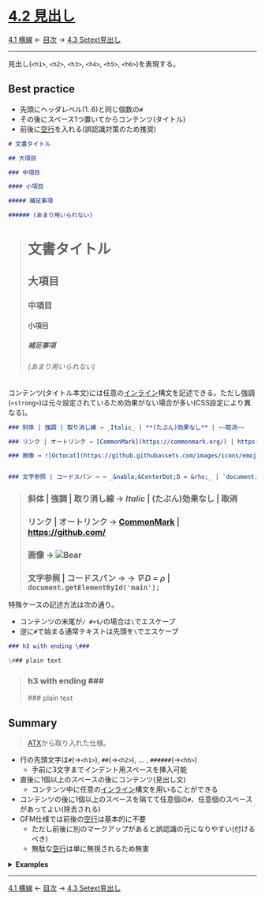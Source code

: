 # [4.2 見出し](https://higuma.github.io/github-markdown-guide/#atx-headings)

[4.1 横線](thematic-breaks.md)
← [目次](index.md) →
[4.3 Setext見出し](setext-headings.md)

------------------------------------------------------------------------

見出し(`<h1>`, `<h2>`, `<h3>`, `<h4>`, `<h5>`, `<h6>`)を表現する。

## Best practice

* 先頭にヘッダレベル(1..6)と同じ個数の`#`
* その後にスペース1つ置いてからコンテンツ(タイトル)
* 前後に[空行]を入れる(誤認識対策のため推奨)

```markdown
# 文書タイトル

## 大項目

### 中項目

#### 小項目

##### 補足事項

###### (あまり用いられない)
```

> # 文書タイトル
> 
> ## 大項目
> 
> ### 中項目
> 
> #### 小項目
> 
> ##### 補足事項
> 
> ###### (あまり用いられない)

コンテンツ(タイトル本文)には任意の[インライン]構文を記述できる。ただし強調(`<strong>`)は元々設定されているため効果がない場合が多い(CSS設定により異なる)。

```markdown
### 斜体 | 強調 | 取り消し線 → _Italic_ | **(たぶん)効果なし** | ~~取消~~

### リンク | オートリンク → [CommonMark](https://commonmark.org/) | https://github.com/

### 画像 → ![Octocat](https://github.githubassets.com/images/icons/emoji/octocat.png)


### 文字参照 | コードスパン → → _&nabla;&CenterDot;D = &rho;_ | `document.getElementById('main');`
```

> ### 斜体 | 強調 | 取り消し線 → _Italic_ | **(たぶん)効果なし** | ~~取消~~
> 
> ### リンク | オートリンク → [CommonMark](https://commonmark.org/) | https://github.com/
> 
> ### 画像 → ![Bear](https://github.githubassets.com/images/icons/emoji/octocat.png?v8)
> 
> ### 文字参照 | コードスパン → → _&nabla;&CenterDot;D = &rho;_ | `document.getElementById('main');`

特殊ケースの記述方法は次の通り。

* コンテンツの末尾が`/ #+$/`の場合は`\`でエスケープ
* 逆に`#`で始まる通常テキストは先頭を`\`でエスケープ

```markdown
### h3 with ending \###

\### plain text
```

> ### h3 with ending \###
> 
> \### plain text

## Summary

> [ATX]から取り入れた仕様。

* 行の先頭文字は`#`(→`<h1>`), `##`(→`<h2>`), ... , `######`(→`<h6>`)
    * 手前に3文字までインデント用スペースを挿入可能
* 直後に1個以上のスペースの後にコンテンツ(見出し文)
    * コンテンツ中に任意の[インライン]構文を用いることができる
* コンテンツの後に1個以上のスペースを隔てて任意個の`#`、任意個のスペースがあってよい(除去される)
* GFM仕様では前後の[空行]は基本的に不要
    * ただし前後に別のマークアップがあると誤認識の元になりやすい(付けるべき)
    * 無駄な[空行]は単に無視されるため無害

</details>

<details>
<summary><strong>Examples</strong></summary>

GFM仕様では前後の[空行]は不要。

```markdown
# h1
## h2
### h3
#### h4
##### h5
###### h6
```

> # h1
> ## h2
> ### h3
> #### h4
> ##### h5
> ###### h6

> ただし優先度がより高いマークアップが前後にないことが条件。

HTMLの[見出し]要素は``<h6>``までのため、7つ以上はテキストとして扱われる。

```markdown
####### foo
```

> ####### foo

`#`, `##`, `###`, ...とコンテンツの間にはスペースが必要(ないとテキストとして扱われる)。なお2つ以上スペースを挿入しても縮約されて同じ出力になる。

```markdown
### h3
###     h3
###text
```

> ### h3
> ###     h3
> ###text

> 昔はスペースなしの文法(例: `##Title`)を使える実装もあったと推測される(→ [Stack Overflow文例](https://stackoverflow.com/questions/27981247/github-markdown-same-page-link))。今はスペースが必須なので注意。

ATX headingの形式に一致する行を通常テキスト([パラグラフ])として扱う場合は`\`でエスケープする。

```markdown
\## escaped text

#\# another escaped text
```

> \## escaped text
> 
> #\# another escaped text

コンテンツには任意の[インライン]を挿入できる。

```markdown
# foo *bar* \*baz\*
## Example Domain - <https://www.example.com/>
```

> # foo *bar* \*baz\*
> ## Example Domain - <https://www.example.com/>

先頭に3つまでスペースを挿入できる。4つ以上は[インデント方式コードブロック]と認識される。

```markdown
#### h4
 ### h3
  ## h2
   # h1
    # Indented code block
```

> #### h4
>  ### h3
>   ## h2
>    # h1
>     # Indented code block

行末に1個以上の空白文字、1個以上の`#`、任意個の空白文字の順([正規表現]では``/\s+#+\s*$/``)があってよい(処理時に除去)。またスペースを挟まずに`#`で終了している場合はテキストとしてそのまま出力する。

```markdown
### h3 ###
### h3   ###   
### h3 ### ###
### h3###
```

> ### h3 ###
> ### h3   ###   
> ### h3 ### ###
> ### h3###

逆に末尾の`#`を文字として表示する場合は`\`でエスケープする。

```markdown
# h1 \#
## h2 #\##
### h3 \###
```

> # h1 \#
> ## h2 #\##
> ### h3 \###

その他のポイントは次の通り(例文略)。

* 前後に[空行]は不要、ただし他の処理系も考慮すると付けた方が安全(見やすさの効果もある)
* コンテンツは空でもよい

> CommonMark/GFM仕様では前後の[空行]は不要だが、他のMarkdown方言で必要なものもある。また先頭にインデント(空白3文字まで)がある場合、その手前の構文が[リストアイテム]だとそのインデントと認識される。リストの内部に見出しを使うことは通常ないので紛らわしいことはしない方が確実。

</details>

------------------------------------------------------------------------

[4.1 横線](thematic-breaks.md)
← [目次](index.md) →
[4.3 Setext見出し](setext-headings.md)

[ATX]: https://en.wikipedia.org/wiki/Aaron_Swartz#atx
[ATX headings]: #42-atx-headings
[コードフェンス]: https://higuma.github.io/github-markdown-guide/#code-fence
[CommonMark]: https://commonmark.org/
[info string]: https://higuma.github.io/github-markdown-guide/#info-string
[Markdown]: https://ja.wikipedia.org/wiki/Markdown
[Setext]: https://en.wikipedia.org/wiki/Setext
[Setext heading]: #43-setext-headings
[インデント方式コードブロック]: #44-indented-code-blocks
[インライン]: inlines.md
[コードフェンス]: https://higuma.github.io/github-markdown-guide/#code-fence
[シンタックスハイライト]: https://ja.wikipedia.org/シンタックスハイライト
[フェンスドコードブロック]: #45-fenced-code-blocks
[リスト]: lists.md
[リンク]: https://higuma.github.io/github-markdown-guide/#links
[リンク参照定義]: https://higuma.github.io/github-markdown-guide/#link-reference-definition
[リンクラベル]: https://higuma.github.io/github-markdown-guide/#link-label
[リンク先]: https://higuma.github.io/github-markdown-guide/#link-destination
[リンクタイトル]: https://higuma.github.io/github-markdown-guide/#link-title
[パラグラフ]: #48-paragraphs
[空行]: #49-blank-lines
[空白文字]: https://higuma.github.io/github-markdown-guide/#whitespace-character
[正規表現]: https://deeloper.mozilla.org/ja/docs/Web/JavaScript/Guide/Regular_Expressions
[見出し]: #42-atx-headings
